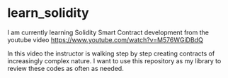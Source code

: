 # learn_solidity
I am currently learning Solidity Smart Contract development from the youtube video https://www.youtube.com/watch?v=M576WGiDBdQ

In this video the instructor is walking step by step creating contracts of increasingly complex nature. I want to use this repository as my library to review these codes as often as needed.
